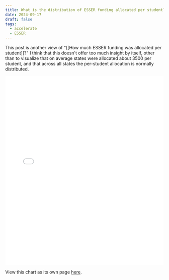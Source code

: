```yaml
---
title: What is the distribution of ESSER funding allocated per student?
date: 2024-09-17
draft: false
tags:
  - accelerate
  - ESSER
---
```

 
This post is another view of "[[How much ESSER funding was allocated per student]]?" I think that this doesn't offer too much insight by itself, other than to visualize that on average states were allocated about 3500 per student, and that across all states the per-student allocation is normally distributed.

<iframe src="state-esser-allocations-histogram.html" width="100%" height="600px" frameborder="0"></iframe>

View this chart as its own page [here](https://log.jasongodfrey.info/html-files/state-esser-allocations-histogram.html).
